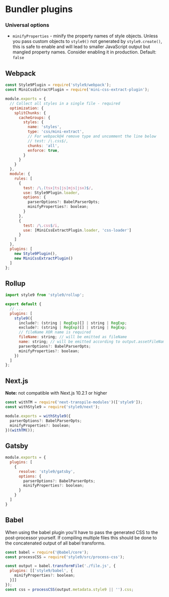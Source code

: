 # Bundler plugins

### Universal options

- `minifyProperties` - minify the property names of style objects. Unless you pass custom objects to `style9()` not generated by `style9.create()`, this is safe to enable and will lead to smaller JavaScript output but mangled property names. Consider enabling it in production. Default: `false`

## Webpack

```javascript
const Style9Plugin = require('style9/webpack');
const MiniCssExtractPlugin = require('mini-css-extract-plugin');

module.exports = {
  // Collect all styles in a single file - required
  optimization: {
    splitChunks: {
      cacheGroups: {
        styles: {
          name: 'styles',
          type: 'css/mini-extract',
          // For webpack@4 remove type and uncomment the line below
          // test: /\.css$/,
          chunks: 'all',
          enforce: true,
        }
      }
    }
  },
  module: {
    rules: [
      {
        test: /\.(tsx|ts|js|mjs|jsx)$/,
        use: Style9Plugin.loader,
        options: {
          parserOptions?: BabelParserOpts;
          minifyProperties?: boolean;
        }
      },
      {
        test: /\.css$/i,
        use: [MiniCssExtractPlugin.loader, 'css-loader']
      }
    ]
  },
  plugins: [
    new Style9Plugin(),
    new MiniCssExtractPlugin()
  ]
};
```

## Rollup

```javascript
import style9 from 'style9/rollup';

export default {
  // ...
  plugins: [
    style9({
      include?: (string | RegExp)[] | string | RegExp;
      exclude?: (string | RegExp)[] | string | RegExp;
      // fileName XOR name is required
      fileName: string; // will be emitted as fileName
      name: string; // will be emitted according to output.assetFileNames format
      parserOptions?: BabelParserOpts;
      minifyProperties?: boolean;
    })
  ]
};
```

## Next.js

**Note:** not compatible with Next.js 10.2.1 or higher

```javascript
const withTM = require('next-transpile-modules')(['style9']);
const withStyle9 = require('style9/next');

module.exports = withStyle9({
  parserOptions?: BabelParserOpts;
  minifyProperties?: boolean;
})(withTM());
```

## Gatsby

```javascript
module.exports = {
  plugins: [
    {
      resolve: 'style9/gatsby',
      options: {
        parserOptions?: BabelParserOpts;
        minifyProperties?: boolean;
      }
    }
  ]
}
```

## Babel

When using the babel plugin you'll have to pass the generated CSS to the post-processor yourself. If compiling multiple files this should be done to the concatenated output of all babel transforms.

```javascript
const babel = require('@babel/core');
const processCSS = require('style9/src/process-css');

const output = babel.transformFile('./file.js', {
  plugins: [['style9/babel', {
    minifyProperties?: boolean;
  }]]
});
const css = processCSS(output.metadata.style9 || '').css;
```
